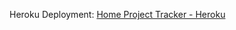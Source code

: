 Heroku Deployment: [Home Project Tracker - Heroku](https://homeprojecttracker-67239e1c1bac.herokuapp.com/)
